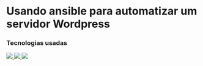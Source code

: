 # Usando ansible para automatizar um servidor Wordpress

### Tecnologias usadas


<a href="https://www.linkedin.com/in/jonatanrocha25/" alt="Linkedin">
<img src="https://img.shields.io/badge/ansible-%231A1918.svg?style=for-the-badge&logo=ansible&logoColor=white"/>
</a>

<a href="https://twitter.com/JonatanRocha25" alt="Twitter">
<img src="https://img.shields.io/badge/docker-%230db7ed.svg?style=for-the-badge&logo=docker&logoColor=white"/>
</a>

<a href="https://hub.docker.com/u/jonatanrocha2" alt="Docker">
<img src="https://img.shields.io/badge/vagrant-%231563FF.svg?style=for-the-badge&logo=vagrant&logoColor=white"/>
</a>